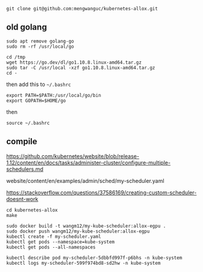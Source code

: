 ```
git clone git@github.com:mengwanguc/kubernetes-allox.git
```

## old golang

```
sudo apt remove golang-go
sudo rm -rf /usr/local/go

cd /tmp
wget https://go.dev/dl/go1.10.8.linux-amd64.tar.gz
sudo tar -C /usr/local -xzf go1.10.8.linux-amd64.tar.gz
cd -
```

then add this to `~/.bashrc`

```
export PATH=$PATH:/usr/local/go/bin
export GOPATH=$HOME/go
```

then 

```
source ~/.bashrc
```


## compile
https://github.com/kubernetes/website/blob/release-1.12/content/en/docs/tasks/administer-cluster/configure-multiple-schedulers.md

website/content/en/examples/admin/sched/my-scheduler.yaml

https://stackoverflow.com/questions/37586169/creating-custom-scheduler-doesnt-work

```
cd kubernetes-allox
make

sudo docker build -t wangm12/my-kube-scheduler:allox-egpu .
sudo docker push wangm12/my-kube-scheduler:allox-egpu
kubectl create -f my-scheduler.yaml
kubectl get pods --namespace=kube-system
kubectl get pods --all-namespaces
```

```
kubectl describe pod my-scheduler-5dbbfd997f-p6bhs -n kube-system
kubectl logs my-scheduler-599f974bd8-sd2hw -n kube-system
```